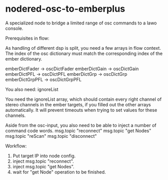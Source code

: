 # nodered-osc-to-emberplus
A specialized node to bridge a limited range of osc commands to a lawo console.

Prerequisites in flow:

As handling of different dsp is split, you need a few arrays in flow context. The index of the osc dictionary must match the corresponding index of the ember dictionary.

emberDictFader   -> oscDictFader
emberDictGain    -> oscDictGain
emberDictPFL     -> oscDictPFL
emberDictGrp     -> oscDictGrp
emberDictGrpPFL  -> oscDictGrpPFL

You also need:
ignoreList

You need the ignoreList array, which should contain every right channel of stereo channels in the ember targets, if you filled out the other arrays automatically. It will prevent timeouts when trying to set values for these channels. 

Aside from the osc-input, you also need to be able to inject a number of command code words. 
msg.topic "reconnect"
msg.topic "get Nodes"
msg.topic "reScan"
msg.topic "disconnect"

Workflow:

1. Put target IP into node config.
2. inject msg.topic "reconnect".
3. inject msg.topic "get Nodes".
4. wait for "get Node" operation to be finished. 
